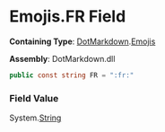 # Emojis\.FR Field

**Containing Type**: [DotMarkdown](../../README.md)\.[Emojis](../README.md)

**Assembly**: DotMarkdown\.dll

```csharp
public const string FR = ":fr:"
```

### Field Value

System\.[String](https://docs.microsoft.com/en-us/dotnet/api/system.string)